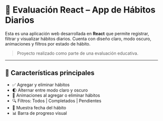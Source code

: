 # 🌿 Evaluación React – App de Hábitos Diarios

Esta es una aplicación web desarrollada en **React** que permite registrar, filtrar y visualizar hábitos diarios. Cuenta con diseño claro, modo oscuro, animaciones y filtros por estado de hábito.

> Proyecto realizado como parte de una evaluación educativa.

---

## 🧩 Características principales

- ✅ Agregar y eliminar hábitos
- 🌓 Alternar entre modo claro y oscuro
- 🔄 Animaciones al agregar o eliminar hábitos
- 🔍 Filtros: Todos | Completados | Pendientes
- 📅 Muestra fecha del hábito
- 📊 Barra de progreso visual
